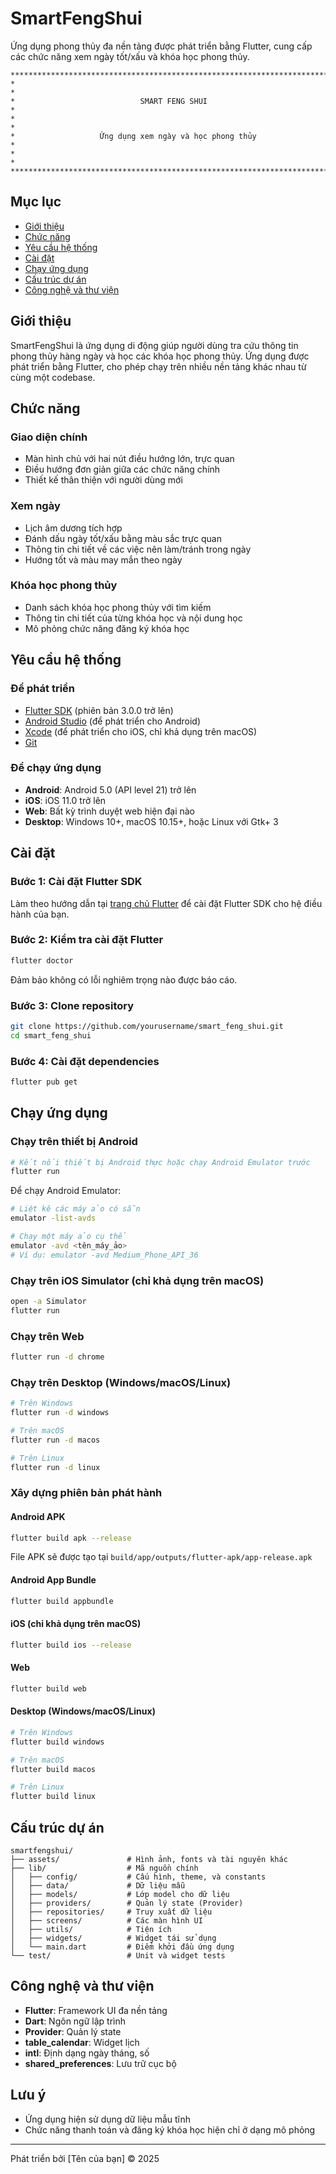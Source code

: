 # SmartFengShui

Ứng dụng phong thủy đa nền tảng được phát triển bằng Flutter, cung cấp các chức năng xem ngày tốt/xấu và khóa học phong thủy.

```
******************************************************************************
*                                                                            *
*                            SMART FENG SHUI                                 *
*                                                                            *
*                   Ứng dụng xem ngày và học phong thủy                      *
*                                                                            *
******************************************************************************
```

## Mục lục
- [Giới thiệu](#giới-thiệu)
- [Chức năng](#chức-năng)
- [Yêu cầu hệ thống](#yêu-cầu-hệ-thống)
- [Cài đặt](#cài-đặt)
- [Chạy ứng dụng](#chạy-ứng-dụng)
- [Cấu trúc dự án](#cấu-trúc-dự-án)
- [Công nghệ và thư viện](#công-nghệ-và-thư-viện)

## Giới thiệu

SmartFengShui là ứng dụng di động giúp người dùng tra cứu thông tin phong thủy hàng ngày và học các khóa học phong thủy. Ứng dụng được phát triển bằng Flutter, cho phép chạy trên nhiều nền tảng khác nhau từ cùng một codebase.

## Chức năng

### Giao diện chính
- Màn hình chủ với hai nút điều hướng lớn, trực quan
- Điều hướng đơn giản giữa các chức năng chính
- Thiết kế thân thiện với người dùng mới

### Xem ngày
- Lịch âm dương tích hợp
- Đánh dấu ngày tốt/xấu bằng màu sắc trực quan
- Thông tin chi tiết về các việc nên làm/tránh trong ngày
- Hướng tốt và màu may mắn theo ngày

### Khóa học phong thủy
- Danh sách khóa học phong thủy với tìm kiếm
- Thông tin chi tiết của từng khóa học và nội dung học
- Mô phỏng chức năng đăng ký khóa học

## Yêu cầu hệ thống

### Để phát triển
- [Flutter SDK](https://flutter.dev/docs/get-started/install) (phiên bản 3.0.0 trở lên)
- [Android Studio](https://developer.android.com/studio) (để phát triển cho Android)
- [Xcode](https://developer.apple.com/xcode/) (để phát triển cho iOS, chỉ khả dụng trên macOS)
- [Git](https://git-scm.com/)

### Để chạy ứng dụng
- **Android**: Android 5.0 (API level 21) trở lên
- **iOS**: iOS 11.0 trở lên
- **Web**: Bất kỳ trình duyệt web hiện đại nào
- **Desktop**: Windows 10+, macOS 10.15+, hoặc Linux với Gtk+ 3

## Cài đặt

### Bước 1: Cài đặt Flutter SDK
Làm theo hướng dẫn tại [trang chủ Flutter](https://flutter.dev/docs/get-started/install) để cài đặt Flutter SDK cho hệ điều hành của bạn.

### Bước 2: Kiểm tra cài đặt Flutter
```bash
flutter doctor
```

Đảm bảo không có lỗi nghiêm trọng nào được báo cáo.

### Bước 3: Clone repository
```bash
git clone https://github.com/yourusername/smart_feng_shui.git
cd smart_feng_shui
```

### Bước 4: Cài đặt dependencies
```bash
flutter pub get
```

## Chạy ứng dụng

### Chạy trên thiết bị Android
```bash
# Kết nối thiết bị Android thực hoặc chạy Android Emulator trước
flutter run
```

Để chạy Android Emulator:
```bash
# Liệt kê các máy ảo có sẵn
emulator -list-avds

# Chạy một máy ảo cụ thể
emulator -avd <tên_máy_ảo>
# Ví dụ: emulator -avd Medium_Phone_API_36
```

### Chạy trên iOS Simulator (chỉ khả dụng trên macOS)
```bash
open -a Simulator
flutter run
```

### Chạy trên Web
```bash
flutter run -d chrome
```

### Chạy trên Desktop (Windows/macOS/Linux)
```bash
# Trên Windows
flutter run -d windows

# Trên macOS
flutter run -d macos

# Trên Linux
flutter run -d linux
```

### Xây dựng phiên bản phát hành

#### Android APK
```bash
flutter build apk --release
```
File APK sẽ được tạo tại `build/app/outputs/flutter-apk/app-release.apk`

#### Android App Bundle
```bash
flutter build appbundle
```

#### iOS (chỉ khả dụng trên macOS)
```bash
flutter build ios --release
```

#### Web
```bash
flutter build web
```

#### Desktop (Windows/macOS/Linux)
```bash
# Trên Windows
flutter build windows

# Trên macOS
flutter build macos

# Trên Linux
flutter build linux
```

## Cấu trúc dự án

```
smartfengshui/
├── assets/               # Hình ảnh, fonts và tài nguyên khác
├── lib/                  # Mã nguồn chính
│   ├── config/           # Cấu hình, theme, và constants
│   ├── data/             # Dữ liệu mẫu
│   ├── models/           # Lớp model cho dữ liệu
│   ├── providers/        # Quản lý state (Provider)
│   ├── repositories/     # Truy xuất dữ liệu
│   ├── screens/          # Các màn hình UI
│   ├── utils/            # Tiện ích
│   ├── widgets/          # Widget tái sử dụng
│   └── main.dart         # Điểm khởi đầu ứng dụng
└── test/                 # Unit và widget tests
```

## Công nghệ và thư viện

- **Flutter**: Framework UI đa nền tảng
- **Dart**: Ngôn ngữ lập trình
- **Provider**: Quản lý state
- **table_calendar**: Widget lịch
- **intl**: Định dạng ngày tháng, số
- **shared_preferences**: Lưu trữ cục bộ

## Lưu ý
- Ứng dụng hiện sử dụng dữ liệu mẫu tĩnh
- Chức năng thanh toán và đăng ký khóa học hiện chỉ ở dạng mô phỏng

---

Phát triển bởi [Tên của bạn] © 2025
